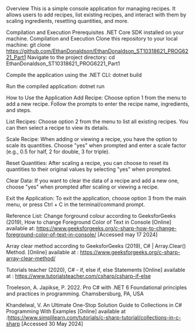 Overview
This is a simple console application for managing recipes. It allows users to add recipes, list existing recipes, and interact with them by scaling ingredients, resetting quantities, and more.

Compilation and Execution Prerequisites .NET Core SDK installed on your machine. Compilation and Execution Clone this repository to your local machine: git clone https://github.com/EthanDonaldson/EthanDonaldson_ST10318621_PROG6221_Part1 Navigate to the project directory: cd EthanDonaldson_ST10318621_PROG6221_Part1

Compile the application using the .NET CLI: dotnet build

Run the compiled application: dotnet run

How to Use the Application
Add Recipe: Choose option 1 from the menu to add a new recipe. Follow the prompts to enter the recipe name, ingredients, and steps.

List Recipes: Choose option 2 from the menu to list all existing recipes. You can then select a recipe to view its details.

Scale Recipe: When adding or viewing a recipe, you have the option to scale its quantities. Choose "yes" when prompted and enter a scale factor (e.g., 0.5 for half, 2 for double, 3 for triple).

Reset Quantities: After scaling a recipe, you can choose to reset its quantities to their original values by selecting "yes" when prompted.

Clear Data: If you want to clear the data of a recipe and add a new one, choose "yes" when prompted after scaling or viewing a recipe.

Exit the Application: To exit the application, choose option 3 from the main menu, or press Ctrl + C in the terminal/command prompt.


Reference List:
Change forground colour according to GeeksforGeeks (2019), How to change Foreground Color of Text in Console [Online] available at: https://www.geeksforgeeks.org/c-sharp-how-to-change-foreground-color-of-text-in-console/ [Accessed may 17 2024]

Array clear method according to GeeksforGeeks (2019), C# | Array.Clear() Method. [Online] available at : https://www.geeksforgeeks.org/c-sharp-array-clear-method/

Tutorials teacher (2020), C# - if, else if, else Statements [Online] available at : https://www.tutorialsteacher.com/csharp/csharp-if-else

Troeleson, A. Japikse, P. 2022. Pro C# with .NET 6 Foundational principles and practices in programming. Chamsbersburg, PA, USA

Khandelwal, V. An Ultimate One-Stop Solution Guide to Collections in C# Programming With Examples [Online]
available at :https://www.simplilearn.com/tutorials/c-sharp-tutorial/collections-in-c-sharp [Accessed 30 May 2024]

